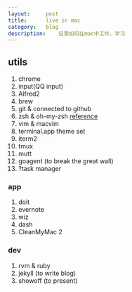 ```yaml
---
layout:     post
title:      live in mac
category:   blog
description:    记录如何在mac中工作、学习
---
```


## utils 
1. chrome
2. input(QQ input)
3. Alfred2
4. brew
5. git & connected to github
6. zsh & oh-my-zsh [reference](http://www.yangzhiping.com/tech/zsh-oh-my-zsh.html)
7. vim & macvim
8. terminal.app theme set
9. iterm2
10. tmux
11. mutt
12. goagent (to break the great wall)
13. ?task manager

### app
1. doit
2. evernote
3. wiz
4. dash
5. CleanMyMac 2

### dev
1. rvm & ruby
2. jekyll (to write blog)
3. showoff (to present)

